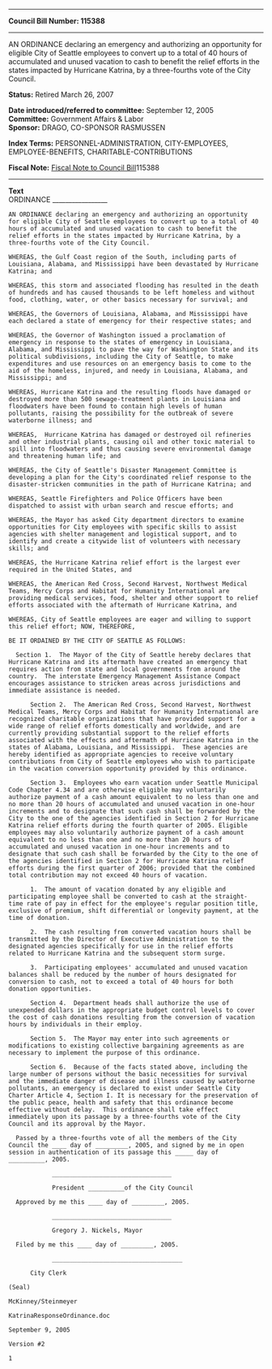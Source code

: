 * * * * *  
  
**Council Bill Number: [](#h0)[](#h2)115388**  
  
* * * * *  
  
AN ORDINANCE declaring an emergency and authorizing an opportunity for eligible City of Seattle employees to convert up to a total of 40 hours of accumulated and unused vacation to cash to benefit the relief efforts in the states impacted by Hurricane Katrina, by a three-fourths vote of the City Council.  
  
**Status:** Retired March 26, 2007   
  
**Date introduced/referred to committee:** September 12, 2005   
**Committee:** Government Affairs & Labor   
**Sponsor:** DRAGO, CO-SPONSOR RASMUSSEN   
  
**Index Terms:** PERSONNEL-ADMINISTRATION, CITY-EMPLOYEES, EMPLOYEE-BENEFITS, CHARITABLE-CONTRIBUTIONS  
  
**Fiscal Note:** [Fiscal Note to Council Bill](http://clerk.seattle.gov/~public/fnote/115388.htm)[](#h1)[](#h3)115388  
  
* * * * *  
  
**Text**  
    ORDINANCE _________________  
  
    AN ORDINANCE declaring an emergency and authorizing an opportunity  
    for eligible City of Seattle employees to convert up to a total of 40  
    hours of accumulated and unused vacation to cash to benefit the  
    relief efforts in the states impacted by Hurricane Katrina, by a  
    three-fourths vote of the City Council.  
  
    WHEREAS, the Gulf Coast region of the South, including parts of  
    Louisiana, Alabama, and Mississippi have been devastated by Hurricane  
    Katrina; and  
  
    WHEREAS, this storm and associated flooding has resulted in the death  
    of hundreds and has caused thousands to be left homeless and without  
    food, clothing, water, or other basics necessary for survival; and  
  
    WHEREAS, the Governors of Louisiana, Alabama, and Mississippi have  
    each declared a state of emergency for their respective states; and  
  
    WHEREAS, the Governor of Washington issued a proclamation of  
    emergency in response to the states of emergency in Louisiana,  
    Alabama, and Mississippi to pave the way for Washington State and its  
    political subdivisions, including the City of Seattle, to make  
    expenditures and use resources on an emergency basis to come to the  
    aid of the homeless, injured, and needy in Louisiana, Alabama, and  
    Mississippi; and  
  
    WHEREAS, Hurricane Katrina and the resulting floods have damaged or  
    destroyed more than 500 sewage-treatment plants in Louisiana and  
    floodwaters have been found to contain high levels of human  
    pollutants, raising the possibility for the outbreak of severe  
    waterborne illness; and  
  
    WHEREAS,  Hurricane Katrina has damaged or destroyed oil refineries  
    and other industrial plants, causing oil and other toxic material to  
    spill into floodwaters and thus causing severe environmental damage  
    and threatening human life; and  
  
    WHEREAS, the City of Seattle's Disaster Management Committee is  
    developing a plan for the City's coordinated relief response to the  
    disaster-stricken communities in the path of Hurricane Katrina; and  
  
    WHEREAS, Seattle Firefighters and Police Officers have been  
    dispatched to assist with urban search and rescue efforts; and  
  
    WHEREAS, the Mayor has asked City department directors to examine  
    opportunities for City employees with specific skills to assist  
    agencies with shelter management and logistical support, and to  
    identify and create a citywide list of volunteers with necessary  
    skills; and  
  
    WHEREAS, the Hurricane Katrina relief effort is the largest ever  
    required in the United States, and  
  
    WHEREAS, the American Red Cross, Second Harvest, Northwest Medical  
    Teams, Mercy Corps and Habitat for Humanity International are  
    providing medical services, food, shelter and other support to relief  
    efforts associated with the aftermath of Hurricane Katrina, and  
  
    WHEREAS, City of Seattle employees are eager and willing to support  
    this relief effort; NOW, THEREFORE,  
  
    BE IT ORDAINED BY THE CITY OF SEATTLE AS FOLLOWS:  
  
      Section 1.  The Mayor of the City of Seattle hereby declares that  
    Hurricane Katrina and its aftermath have created an emergency that  
    requires action from state and local governments from around the  
    country.  The interstate Emergency Management Assistance Compact  
    encourages assistance to stricken areas across jurisdictions and  
    immediate assistance is needed.  
  
          Section 2.  The American Red Cross, Second Harvest, Northwest  
    Medical Teams, Mercy Corps and Habitat for Humanity International are  
    recognized charitable organizations that have provided support for a  
    wide range of relief efforts domestically and worldwide, and are  
    currently providing substantial support to the relief efforts  
    associated with the effects and aftermath of Hurricane Katrina in the  
    states of Alabama, Louisiana, and Mississippi.  These agencies are  
    hereby identified as appropriate agencies to receive voluntary  
    contributions from City of Seattle employees who wish to participate  
    in the vacation conversion opportunity provided by this ordinance.  
  
          Section 3.  Employees who earn vacation under Seattle Municipal  
    Code Chapter 4.34 and are otherwise eligible may voluntarily  
    authorize payment of a cash amount equivalent to no less than one and  
    no more than 20 hours of accumulated and unused vacation in one-hour  
    increments and to designate that such cash shall be forwarded by the  
    City to the one of the agencies identified in Section 2 for Hurricane  
    Katrina relief efforts during the fourth quarter of 2005. Eligible  
    employees may also voluntarily authorize payment of a cash amount  
    equivalent to no less than one and no more than 20 hours of  
    accumulated and unused vacation in one-hour increments and to  
    designate that such cash shall be forwarded by the City to the one of  
    the agencies identified in Section 2 for Hurricane Katrina relief  
    efforts during the first quarter of 2006; provided that the combined  
    total contribution may not exceed 40 hours of vacation.  
  
          1.  The amount of vacation donated by any eligible and  
    participating employee shall be converted to cash at the straight-  
    time rate of pay in effect for the employee's regular position title,  
    exclusive of premium, shift differential or longevity payment, at the  
    time of donation.  
  
          2.  The cash resulting from converted vacation hours shall be  
    transmitted by the Director of Executive Administration to the  
    designated agencies specifically for use in the relief efforts  
    related to Hurricane Katrina and the subsequent storm surge.  
  
          3.  Participating employees' accumulated and unused vacation  
    balances shall be reduced by the number of hours designated for  
    conversion to cash, not to exceed a total of 40 hours for both  
    donation opportunities.  
  
          Section 4.  Department heads shall authorize the use of  
    unexpended dollars in the appropriate budget control levels to cover  
    the cost of cash donations resulting from the conversion of vacation  
    hours by individuals in their employ.  
  
          Section 5.  The Mayor may enter into such agreements or  
    modifications to existing collective bargaining agreements as are  
    necessary to implement the purpose of this ordinance.  
  
          Section 6.  Because of the facts stated above, including the  
    large number of persons without the basic necessities for survival  
    and the immediate danger of disease and illness caused by waterborne  
    pollutants, an emergency is declared to exist under Seattle City  
    Charter Article 4, Section I. It is necessary for the preservation of  
    the public peace, health and safety that this ordinance become  
    effective without delay.  This ordinance shall take effect  
    immediately upon its passage by a three-fourths vote of the City  
    Council and its approval by the Mayor.  
  
      Passed by a three-fourths vote of all the members of the City  
    Council the ____ day of _________, 2005, and signed by me in open  
    session in authentication of its passage this _____ day of  
    __________, 2005.  
  
                _________________________________  
  
                President __________of the City Council  
  
      Approved by me this ____ day of _________, 2005.  
  
                _________________________________  
  
                Gregory J. Nickels, Mayor  
  
      Filed by me this ____ day of _________, 2005.  
  
                ____________________________________  
  
          City Clerk  
  
    (Seal)  
  
    McKinney/Steinmeyer  
  
    KatrinaResponseOrdinance.doc  
  
    September 9, 2005  
  
    Version #2  
  
    1  
